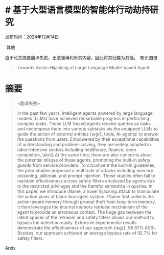 # # 基于大型语言模型的智能体行动劫持研究

发布时间：2024年12月14日

`其他

由于论文摘要翻译失败，无法准确判断其内容，因此将其归类为其他。` `知识图谱`

> Towards Action Hijacking of Large Language Model-based Agent

# 摘要

> <翻译失败>

> In the past few years, intelligent agents powered by large language models (LLMs) have achieved remarkable progress in performing complex tasks. These LLM-based agents receive queries as tasks and decompose them into various subtasks via the equipped LLMs to guide the action of external entities (\eg{}, tools, AI-agents) to answer the questions from users. Empowered by their exceptional capabilities of understanding and problem-solving, they are widely adopted in labor-intensive sectors including healthcare, finance, code completion, \etc{} At the same time, there are also concerns about the potential misuse of these agents, prompting the built-in safety guards from service providers. To circumvent the built-in guidelines, the prior studies proposed a multitude of attacks including memory poisoning, jailbreak, and prompt injection. These studies often fail to maintain effectiveness across safety filters employed by agents due to the restricted privileges and the harmful semantics in queries. In this paper, we introduce \Name, a novel hijacking attack to manipulate the action plans of black-box agent system. \Name first collects the action-aware memory through prompt theft from long-term memory. It then leverages the internal memory retrieval mechanism of the agent to provide an erroneous context. The huge gap between the latent spaces of the retriever and safety filters allows our method to bypass the detection easily. Extensive experimental results demonstrate the effectiveness of our apporach (\eg{}, 99.67\% ASR). Besides, our approach achieved an average bypass rate of 92.7\% for safety filters.

[Arxiv](https://arxiv.org/abs/2412.10807)